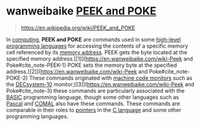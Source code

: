 # wanweibaike [PEEK and POKE](https://en.wanweibaike.com/wiki-Peek%20and%20Poke)

> https://en.wikipedia.org/wiki/PEEK_and_POKE

In [computing](https://en.wanweibaike.com/wiki-Computing), **PEEK and POKE** are commands used in some [high-level programming languages](https://en.wanweibaike.com/wiki-High-level_programming_language) for accessing the contents of a specific memory cell referenced by its [memory address](https://en.wanweibaike.com/wiki-Memory_address). PEEK gets the byte located at the specified memory address.[[1\]](https://en.wanweibaike.com/wiki-Peek and Poke#cite_note-PEEK-1) POKE sets the memory byte at the specified address.[[2\]](https://en.wanweibaike.com/wiki-Peek and Poke#cite_note-POKE-2) These commands originated with [machine code monitors](https://en.wanweibaike.com/wiki-Machine_code_monitor) such as the [DECsystem-10](https://en.wanweibaike.com/wiki-PDP-10) monitor;[[3\]](https://en.wanweibaike.com/wiki-Peek and Poke#cite_note-3) these commands are particularly associated with the [BASIC](https://en.wanweibaike.com/wiki-BASIC) programming language, though some other languages such as [Pascal](https://en.wanweibaike.com/wiki-Pascal_(programming_language)) and [COMAL](https://en.wanweibaike.com/wiki-COMAL_(programming_language)) also have these commands. These commands are comparable in their roles to [pointers](https://en.wanweibaike.com/wiki-Pointer_(computer_programming)) in the [C language](https://en.wanweibaike.com/wiki-C_(programming_language)) and some other programming languages.